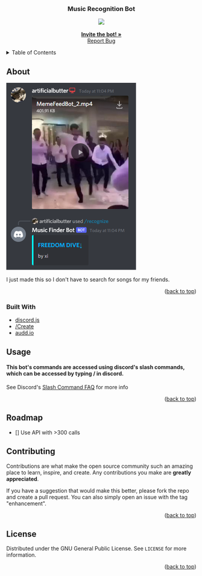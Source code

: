 <div id="top"></div>

<!-- PROJECT LOGO -->
<br />
<div align="center">

  <h3 align="center">Music Recognition Bot</h3>
  <img src='https://img.shields.io/github/license/artificialbutter/Music-Recognition-Bot?style=flat-square'>

  <p align="center">
    <a href=""><strong>Invite the bot! »</strong></a>
    <br />
    <a href="https://github.com/artificialbutter/Music-Recognition-Bot/issues">Report Bug</a>
  </p>
</div>



<!-- TABLE OF CONTENTS -->
<details>
  <summary>Table of Contents</summary>
  <ol>
    <li>
      <a href="#about-the-project">About The Project</a>
      <ul>
        <li><a href="#built-with">Built With</a></li>
      </ul>
    </li>
    <li><a href="#usage">Usage</a></li>
    <li><a href="#roadmap">Roadmap</a></li>
    <li><a href="#contributing">Contributing</a></li>
    <li><a href="#license">License</a></li>
  </ol>
</details>



<!-- ABOUT THE PROJECT -->
## About


<img src="screenshot.png"
         alt="Screenshot">

I just made this so I don't have to search for songs for my friends. 

<p align="right">(<a href="#top">back to top</a>)</p>



### Built With

* [discord.js](https://discord.js.org/)
* [/Create](https://www.npmjs.com/package/slash-create)
* [audd.io](https://audd.io)




<!-- USAGE EXAMPLES -->
## Usage
#### This bot's commands are accessed using discord's slash commands, which can be accessed by typing / in discord.
See Discord's <a href="https://support.discord.com/hc/en-us/articles/1500000368501-Slash-Commands-FAQ">Slash Command FAQ</a> for more info

<p align="right">(<a href="#top">back to top</a>)</p>
<!-- ROADMAP -->

## Roadmap

- [] Use API with >300 calls


<!-- CONTRIBUTING -->
## Contributing

Contributions are what make the open source community such an amazing place to learn, inspire, and create. Any contributions you make are **greatly appreciated**.

If you have a suggestion that would make this better, please fork the repo and create a pull request. You can also simply open an issue with the tag "enhancement".

<p align="right">(<a href="#top">back to top</a>)</p>



<!-- LICENSE -->
## License

Distributed under the GNU General Public License. See `LICENSE` for more information.


<p align="right">(<a href="#top">back to top</a>)</p>